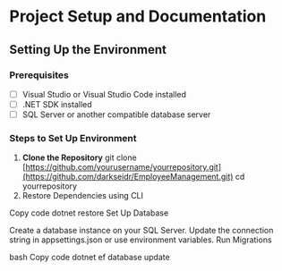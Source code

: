 # Project Setup and Documentation

## Setting Up the Environment

### Prerequisites
- [ ] Visual Studio or Visual Studio Code installed
- [ ] .NET SDK installed
- [ ] SQL Server or another compatible database server

### Steps to Set Up Environment

1. **Clone the Repository**
 git clone [https://github.com/yourusername/yourrepository.git](https://github.com/darkseidr/EmployeeManagement.git)
   cd yourrepository
2. Restore Dependencies using CLI

Copy code
dotnet restore
Set Up Database

Create a database instance on your SQL Server.
Update the connection string in appsettings.json or use environment variables.
Run Migrations

bash
Copy code
dotnet ef database update
